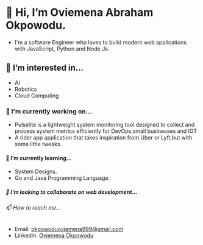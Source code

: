 # 👋 Hi, I’m Oviemena Abraham Okpowodu.
- I'm a software Engineer who loves to build modern web  applications with JavaScript, Python and Node Js.
  
## 👀 I’m interested in...

- AI
- Robotics
- Cloud Computing
  
### 🚀 I'm currently working on...

- Pulselite is a lightweight system monitoring tool designed to collect and process system metrics efficiently for DevOps,small businesses and IOT
- A rider app application that takes inspiration from Uber or Lyft,but with some little tweaks.
  
#### 🌱 I’m currently  learning...

- System Designs.
- Go and Java Programming Language.

##### 💞️ I’m looking to collaborate on web development...
  
###### 📫  How to reach me...

- Email: okpowoduoviemena999@gmail.com
- LinkedIn: [Oviemena Okpowodu](https://www.linkedin.com/in/oviemena-okpowodu-a91935193?utm_source=share&utm_campaign=share_via&utm_content=profile&utm_medium=android_app)

<!---
Oviemena/Oviemena is a ✨ special ✨ repository because its `README.md` (this file) appears on your GitHub profile.
You can click the Preview link to take a look at your changes.
--->
